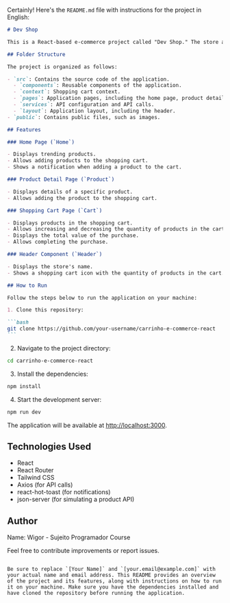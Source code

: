 Certainly! Here's the `README.md` file with instructions for the project in English:

````markdown
# Dev Shop

This is a React-based e-commerce project called "Dev Shop." The store allows users to view products, add them to the shopping cart, and complete the purchase.

## Folder Structure

The project is organized as follows:

- `src`: Contains the source code of the application.
  - `components`: Reusable components of the application.
  - `context`: Shopping cart context.
  - `pages`: Application pages, including the home page, product detail page, and shopping cart page.
  - `services`: API configuration and API calls.
  - `layout`: Application layout, including the header.
- `public`: Contains public files, such as images.

## Features

### Home Page (`Home`)

- Displays trending products.
- Allows adding products to the shopping cart.
- Shows a notification when adding a product to the cart.

### Product Detail Page (`Product`)

- Displays details of a specific product.
- Allows adding the product to the shopping cart.

### Shopping Cart Page (`Cart`)

- Displays products in the shopping cart.
- Allows increasing and decreasing the quantity of products in the cart.
- Displays the total value of the purchase.
- Allows completing the purchase.

### Header Component (`Header`)

- Displays the store's name.
- Shows a shopping cart icon with the quantity of products in the cart.

## How to Run

Follow the steps below to run the application on your machine:

1. Clone this repository:

```bash
git clone https://github.com/your-username/carrinho-e-commerce-react
```
````

2. Navigate to the project directory:

```bash
cd carrinho-e-commerce-react
```

3. Install the dependencies:

```bash
npm install
```

4. Start the development server:

```bash
npm run dev
```

The application will be available at [http://localhost:3000](http://localhost:3000).

## Technologies Used

- React
- React Router
- Tailwind CSS
- Axios (for API calls)
- react-hot-toast (for notifications)
- json-server (for simulating a product API)

## Author

Name: Wigor - Sujeito Programador Course

Feel free to contribute improvements or report issues.

```

Be sure to replace `[Your Name]` and `[your.email@example.com]` with your actual name and email address. This README provides an overview of the project and its features, along with instructions on how to run it on your machine. Make sure you have the dependencies installed and have cloned the repository before running the application.
```
